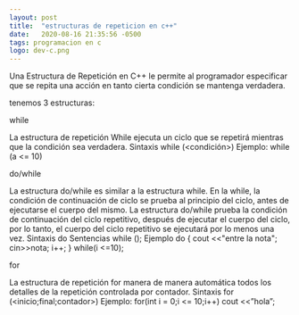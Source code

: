 ```yaml
---
layout: post
title:  "estructuras de repeticion en c++"
date:   2020-08-16 21:35:56 -0500
tags: programacion en c
logo: dev-c.png 
---
```


Una Estructura de Repetición en C++ le permite al programador especificar que se repita una acción
en tanto cierta condición se mantenga verdadera.

tenemos 3 estructuras:

while

La estructura de repetición While ejecuta un ciclo que se repetirá mientras que la condición sea verdadera.
Sintaxis while (<condición>) Ejemplo: while (a <= 10)

do/while

La estructura do/while es similar a la estructura while. En la while, la condición de continuación de ciclo se prueba al principio del ciclo,
antes de ejecutarse el cuerpo del mismo. La estructura do/while prueba la condición de continuación del ciclo repetitivo, después de ejecutar el cuerpo del ciclo,
por lo tanto, el cuerpo del ciclo repetitivo se ejecutará por lo menos una vez.
Sintaxis do Sentencias while (<condicion>); Ejemplo do { cout <<"entre la nota"; cin>>nota; i++; } while(i <=10);

for

La estructura de repetición for manera de manera automática todos los detalles de la repetición controlada por contador.
Sintaxis for (<inicio;final;contador>) Ejemplo: for(int i = 0;i <= 10;i++) cout <<”hola”;
